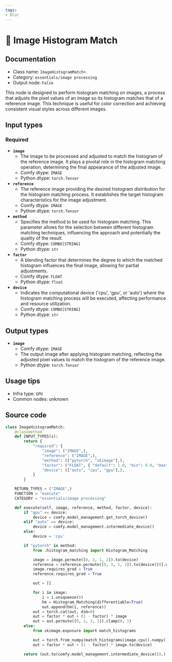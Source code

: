 ```yaml
---
tags:
- Blur
---
```


# 🔧 Image Histogram Match
## Documentation
- Class name: `ImageHistogramMatch+`
- Category: `essentials/image processing`
- Output node: `False`

This node is designed to perform histogram matching on images, a process that adjusts the pixel values of an image so its histogram matches that of a reference image. This technique is useful for color correction and achieving consistent visual styles across different images.
## Input types
### Required
- **`image`**
    - The image to be processed and adjusted to match the histogram of the reference image. It plays a pivotal role in the histogram matching operation, determining the final appearance of the adjusted image.
    - Comfy dtype: `IMAGE`
    - Python dtype: `torch.Tensor`
- **`reference`**
    - The reference image providing the desired histogram distribution for the histogram matching process. It establishes the target histogram characteristics for the image adjustment.
    - Comfy dtype: `IMAGE`
    - Python dtype: `torch.Tensor`
- **`method`**
    - Specifies the method to be used for histogram matching. This parameter allows for the selection between different histogram matching techniques, influencing the approach and potentially the quality of the result.
    - Comfy dtype: `COMBO[STRING]`
    - Python dtype: `str`
- **`factor`**
    - A blending factor that determines the degree to which the matched histogram influences the final image, allowing for partial adjustments.
    - Comfy dtype: `FLOAT`
    - Python dtype: `float`
- **`device`**
    - Indicates the computational device ('cpu', 'gpu', or 'auto') where the histogram matching process will be executed, affecting performance and resource utilization.
    - Comfy dtype: `COMBO[STRING]`
    - Python dtype: `str`
## Output types
- **`image`**
    - Comfy dtype: `IMAGE`
    - The output image after applying histogram matching, reflecting the adjusted pixel values to match the histogram of the reference image.
    - Python dtype: `torch.Tensor`
## Usage tips
- Infra type: `GPU`
- Common nodes: unknown


## Source code
```python
class ImageHistogramMatch:
    @classmethod
    def INPUT_TYPES(s):
        return {
            "required": {
                "image": ("IMAGE",),
                "reference": ("IMAGE",),
                "method": (["pytorch", "skimage"],),
                "factor": ("FLOAT", { "default": 1.0, "min": 0.0, "max": 1.0, "step": 0.05, }),
                "device": (["auto", "cpu", "gpu"],),
            }
        }

    RETURN_TYPES = ("IMAGE",)
    FUNCTION = "execute"
    CATEGORY = "essentials/image processing"

    def execute(self, image, reference, method, factor, device):
        if "gpu" == device:
            device = comfy.model_management.get_torch_device()
        elif "auto" == device:
            device = comfy.model_management.intermediate_device()
        else:
            device = 'cpu'

        if "pytorch" in method:
            from .histogram_matching import Histogram_Matching

            image = image.permute([0, 3, 1, 2]).to(device)
            reference = reference.permute([0, 3, 1, 2]).to(device)[0].unsqueeze(0)
            image.requires_grad = True
            reference.requires_grad = True

            out = []

            for i in image:
                i = i.unsqueeze(0)
                hm = Histogram_Matching(differentiable=True)
                out.append(hm(i, reference))
            out = torch.cat(out, dim=0)
            out = factor * out + (1 - factor) * image
            out = out.permute([0, 2, 3, 1]).clamp(0, 1)
        else:
            from skimage.exposure import match_histograms

            out = torch.from_numpy(match_histograms(image.cpu().numpy(), reference.cpu().numpy(), channel_axis=3)).to(device)
            out = factor * out + (1 - factor) * image.to(device)

        return (out.to(comfy.model_management.intermediate_device()),)

```
